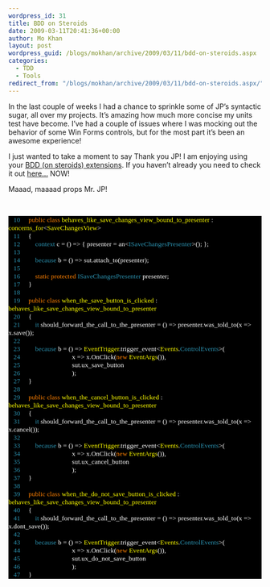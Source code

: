 ```yaml
---
wordpress_id: 31
title: BDD on Steroids
date: 2009-03-11T20:41:36+00:00
author: Mo Khan
layout: post
wordpress_guid: /blogs/mokhan/archive/2009/03/11/bdd-on-steroids.aspx
categories:
  - TDD
  - Tools
redirect_from: "/blogs/mokhan/archive/2009/03/11/bdd-on-steroids.aspx/"
---
```

In the last couple of weeks I had a chance to sprinkle some of JP’s syntactic sugar, all over my projects. It’s amazing how much more concise my units test have become. I’ve had a couple of issues where I was mocking out the behavior of some Win Forms controls, but for the most part it’s been an awesome experience!

I just wanted to take a moment to say Thank you JP! I am enjoying using your [BDD (on steroids) extensions](http://subversion.assembla.com/svn/jpboodhoo_bdd/trunk/). If you haven’t already you need to check it out [here…](http://blog.jpboodhoo.com/developwithpassionbdd.aspx) NOW!

Maaad, maaaad props Mr. JP!

&#160;

<div style="font-size: 10pt;background: black;color: white;font-family: consolas">
  <p style="margin: 0px">
    <span style="color: #2b91af">&#160;&#160; 10</span>&#160;&#160;&#160;&#160; <span style="color: #ff8000">public</span> <span style="color: #ff8000">class</span> <span style="color: yellow">behaves_like_save_changes_view_bound_to_presenter</span> : <span style="color: yellow">concerns_for</span><<span style="color: yellow">SaveChangesView</span>>
  </p>
  
  <p style="margin: 0px">
    <span style="color: #2b91af">&#160;&#160; 11</span>&#160;&#160;&#160;&#160; {
  </p>
  
  <p style="margin: 0px">
    <span style="color: #2b91af">&#160;&#160; 12</span>&#160;&#160;&#160;&#160;&#160;&#160;&#160;&#160; <span style="color: #2b91af">context</span> c = () => { presenter = an<<span style="color: #2b91af">ISaveChangesPresenter</span>>(); };
  </p>
  
  <p style="margin: 0px">
    <span style="color: #2b91af">&#160;&#160; 13</span>&#160;
  </p>
  
  <p style="margin: 0px">
    <span style="color: #2b91af">&#160;&#160; 14</span>&#160;&#160;&#160;&#160;&#160;&#160;&#160;&#160; <span style="color: #2b91af">because</span> b = () => sut.attach_to(presenter);
  </p>
  
  <p style="margin: 0px">
    <span style="color: #2b91af">&#160;&#160; 15</span>&#160;
  </p>
  
  <p style="margin: 0px">
    <span style="color: #2b91af">&#160;&#160; 16</span>&#160;&#160;&#160;&#160;&#160;&#160;&#160;&#160; <span style="color: #ff8000">static</span> <span style="color: #ff8000">protected</span> <span style="color: #2b91af">ISaveChangesPresenter</span> presenter;
  </p>
  
  <p style="margin: 0px">
    <span style="color: #2b91af">&#160;&#160; 17</span>&#160;&#160;&#160;&#160; }
  </p>
  
  <p style="margin: 0px">
    <span style="color: #2b91af">&#160;&#160; 18</span>&#160;
  </p>
  
  <p style="margin: 0px">
    <span style="color: #2b91af">&#160;&#160; 19</span>&#160;&#160;&#160;&#160; <span style="color: #ff8000">public</span> <span style="color: #ff8000">class</span> <span style="color: yellow">when_the_save_button_is_clicked</span> : <span style="color: yellow">behaves_like_save_changes_view_bound_to_presenter</span>
  </p>
  
  <p style="margin: 0px">
    <span style="color: #2b91af">&#160;&#160; 20</span>&#160;&#160;&#160;&#160; {
  </p>
  
  <p style="margin: 0px">
    <span style="color: #2b91af">&#160;&#160; 21</span>&#160;&#160;&#160;&#160;&#160;&#160;&#160;&#160; <span style="color: #2b91af">it</span> should_forward_the_call_to_the_presenter = () => presenter.was_told_to(x => x.save());
  </p>
  
  <p style="margin: 0px">
    <span style="color: #2b91af">&#160;&#160; 22</span>&#160;
  </p>
  
  <p style="margin: 0px">
    <span style="color: #2b91af">&#160;&#160; 23</span>&#160;&#160;&#160;&#160;&#160;&#160;&#160;&#160; <span style="color: #2b91af">because</span> b = () => <span style="color: yellow">EventTrigger</span>.trigger_event<<span style="color: yellow">Events</span>.<span style="color: #2b91af">ControlEvents</span>>(
  </p>
  
  <p style="margin: 0px">
    <span style="color: #2b91af">&#160;&#160; 24</span>&#160;&#160;&#160;&#160;&#160;&#160;&#160;&#160;&#160;&#160;&#160;&#160;&#160;&#160;&#160;&#160;&#160;&#160;&#160;&#160;&#160;&#160;&#160;&#160;&#160;&#160;&#160;&#160;&#160;&#160; x => x.OnClick(<span style="color: #ff8000">new</span> <span style="color: yellow">EventArgs</span>()),
  </p>
  
  <p style="margin: 0px">
    <span style="color: #2b91af">&#160;&#160; 25</span>&#160;&#160;&#160;&#160;&#160;&#160;&#160;&#160;&#160;&#160;&#160;&#160;&#160;&#160;&#160;&#160;&#160;&#160;&#160;&#160;&#160;&#160;&#160;&#160;&#160;&#160;&#160;&#160;&#160;&#160; sut.ux_save_button
  </p>
  
  <p style="margin: 0px">
    <span style="color: #2b91af">&#160;&#160; 26</span>&#160;&#160;&#160;&#160;&#160;&#160;&#160;&#160;&#160;&#160;&#160;&#160;&#160;&#160;&#160;&#160;&#160;&#160;&#160;&#160;&#160;&#160;&#160;&#160;&#160;&#160;&#160;&#160;&#160;&#160; );
  </p>
  
  <p style="margin: 0px">
    <span style="color: #2b91af">&#160;&#160; 27</span>&#160;&#160;&#160;&#160; }
  </p>
  
  <p style="margin: 0px">
    <span style="color: #2b91af">&#160;&#160; 28</span>&#160;
  </p>
  
  <p style="margin: 0px">
    <span style="color: #2b91af">&#160;&#160; 29</span>&#160;&#160;&#160;&#160; <span style="color: #ff8000">public</span> <span style="color: #ff8000">class</span> <span style="color: yellow">when_the_cancel_button_is_clicked</span> : <span style="color: yellow">behaves_like_save_changes_view_bound_to_presenter</span>
  </p>
  
  <p style="margin: 0px">
    <span style="color: #2b91af">&#160;&#160; 30</span>&#160;&#160;&#160;&#160; {
  </p>
  
  <p style="margin: 0px">
    <span style="color: #2b91af">&#160;&#160; 31</span>&#160;&#160;&#160;&#160;&#160;&#160;&#160;&#160; <span style="color: #2b91af">it</span> should_forward_the_call_to_the_presenter = () => presenter.was_told_to(x => x.cancel());
  </p>
  
  <p style="margin: 0px">
    <span style="color: #2b91af">&#160;&#160; 32</span>&#160;
  </p>
  
  <p style="margin: 0px">
    <span style="color: #2b91af">&#160;&#160; 33</span>&#160;&#160;&#160;&#160;&#160;&#160;&#160;&#160; <span style="color: #2b91af">because</span> b = () => <span style="color: yellow">EventTrigger</span>.trigger_event<<span style="color: yellow">Events</span>.<span style="color: #2b91af">ControlEvents</span>>(
  </p>
  
  <p style="margin: 0px">
    <span style="color: #2b91af">&#160;&#160; 34</span>&#160;&#160;&#160;&#160;&#160;&#160;&#160;&#160;&#160;&#160;&#160;&#160;&#160;&#160;&#160;&#160;&#160;&#160;&#160;&#160;&#160;&#160;&#160;&#160;&#160;&#160;&#160;&#160;&#160;&#160; x => x.OnClick(<span style="color: #ff8000">new</span> <span style="color: yellow">EventArgs</span>()),
  </p>
  
  <p style="margin: 0px">
    <span style="color: #2b91af">&#160;&#160; 35</span>&#160;&#160;&#160;&#160;&#160;&#160;&#160;&#160;&#160;&#160;&#160;&#160;&#160;&#160;&#160;&#160;&#160;&#160;&#160;&#160;&#160;&#160;&#160;&#160;&#160;&#160;&#160;&#160;&#160;&#160; sut.ux_cancel_button
  </p>
  
  <p style="margin: 0px">
    <span style="color: #2b91af">&#160;&#160; 36</span>&#160;&#160;&#160;&#160;&#160;&#160;&#160;&#160;&#160;&#160;&#160;&#160;&#160;&#160;&#160;&#160;&#160;&#160;&#160;&#160;&#160;&#160;&#160;&#160;&#160;&#160;&#160;&#160;&#160;&#160; );
  </p>
  
  <p style="margin: 0px">
    <span style="color: #2b91af">&#160;&#160; 37</span>&#160;&#160;&#160;&#160; }
  </p>
  
  <p style="margin: 0px">
    <span style="color: #2b91af">&#160;&#160; 38</span>&#160;
  </p>
  
  <p style="margin: 0px">
    <span style="color: #2b91af">&#160;&#160; 39</span>&#160;&#160;&#160;&#160; <span style="color: #ff8000">public</span> <span style="color: #ff8000">class</span> <span style="color: yellow">when_the_do_not_save_button_is_clicked</span> : <span style="color: yellow">behaves_like_save_changes_view_bound_to_presenter</span>
  </p>
  
  <p style="margin: 0px">
    <span style="color: #2b91af">&#160;&#160; 40</span>&#160;&#160;&#160;&#160; {
  </p>
  
  <p style="margin: 0px">
    <span style="color: #2b91af">&#160;&#160; 41</span>&#160;&#160;&#160;&#160;&#160;&#160;&#160;&#160; <span style="color: #2b91af">it</span> should_forward_the_call_to_the_presenter = () => presenter.was_told_to(x => x.dont_save());
  </p>
  
  <p style="margin: 0px">
    <span style="color: #2b91af">&#160;&#160; 42</span>&#160;
  </p>
  
  <p style="margin: 0px">
    <span style="color: #2b91af">&#160;&#160; 43</span>&#160;&#160;&#160;&#160;&#160;&#160;&#160;&#160; <span style="color: #2b91af">because</span> b = () => <span style="color: yellow">EventTrigger</span>.trigger_event<<span style="color: yellow">Events</span>.<span style="color: #2b91af">ControlEvents</span>>(
  </p>
  
  <p style="margin: 0px">
    <span style="color: #2b91af">&#160;&#160; 44</span>&#160;&#160;&#160;&#160;&#160;&#160;&#160;&#160;&#160;&#160;&#160;&#160;&#160;&#160;&#160;&#160;&#160;&#160;&#160;&#160;&#160;&#160;&#160;&#160;&#160;&#160;&#160;&#160;&#160;&#160; x => x.OnClick(<span style="color: #ff8000">new</span> <span style="color: yellow">EventArgs</span>()),
  </p>
  
  <p style="margin: 0px">
    <span style="color: #2b91af">&#160;&#160; 45</span>&#160;&#160;&#160;&#160;&#160;&#160;&#160;&#160;&#160;&#160;&#160;&#160;&#160;&#160;&#160;&#160;&#160;&#160;&#160;&#160;&#160;&#160;&#160;&#160;&#160;&#160;&#160;&#160;&#160;&#160; sut.ux_do_not_save_button
  </p>
  
  <p style="margin: 0px">
    <span style="color: #2b91af">&#160;&#160; 46</span>&#160;&#160;&#160;&#160;&#160;&#160;&#160;&#160;&#160;&#160;&#160;&#160;&#160;&#160;&#160;&#160;&#160;&#160;&#160;&#160;&#160;&#160;&#160;&#160;&#160;&#160;&#160;&#160;&#160;&#160; );
  </p>
  
  <p style="margin: 0px">
    <span style="color: #2b91af">&#160;&#160; 47</span>&#160;&#160;&#160;&#160; }
  </p></p>
</div>